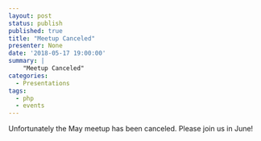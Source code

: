 ```yaml
---
layout: post
status: publish
published: true
title: "Meetup Canceled"
presenter: None
date: '2018-05-17 19:00:00'
summary: |
    "Meetup Canceled"
categories:
  - Presentations
tags:
  - php
  - events
---
```


Unfortunately the May meetup has been canceled. Please join us in June!
